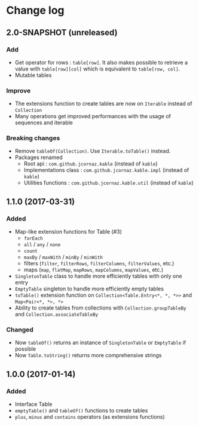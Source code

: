 # Change log
## 2.0-SNAPSHOT (unreleased)
### Add
* Get operator for rows : `table[row]`. It also makes possible to retrieve a value with `table[row][col]` which is equivalent to `table[row, col]`.
* Mutable tables

### Improve
* The extensions function to create tables are now on `Iterable` instead of `Collection`
* Many operations get improved performances with the usage of sequences and iterable

### Breaking changes
* Remove `tableOf(Collection)`. Use `Iterable.toTable()` instead.
* Packages renamed 
    * Root api : `com.github.jcornaz.kable` (instead of `kable`)
    * Implementations class : `com.github.jcornaz.kable.impl` (instead of `kable`)
    * Utilities functions : `com.github.jcornaz.kable.util` (instead of `kable`)

## 1.1.0 (2017-03-31)
### Added
* Map-like extension functions for Table (#3)
    * `forEach`
    * `all` / `any` / `none`
    * `count`
    * `maxBy` / `maxWith` / `minBy` / `minWith`
    * filters (`filter`, `filterRows`, `filterColumns`, `filterValues`, etc.)
    * maps (`map`, `flatMap`, `mapRows`, `mapColumns`, `mapValues`, etc.)
* `SingletonTable` class to handle more efficiently tables with only one entry
* `EmptyTable` singleton to handle more efficiently empty tables
* `toTable()` extension function on `Collection<Table.Entry<*, *, *>>` and `Map<Pair<*, *>, *>`
* Ability to create tables from collections with `Collection.groupTableBy` and `Collection.associateTableBy`

### Changed
* Now `tableOf()` returns an instance of `SingletonTable` or `EmptyTable` if possible
* Now `Table.toString()` returns more comprehensive strings

## 1.0.0 (2017-01-14)
### Added
* Interface Table
* `emptyTable()` and `tableOf()` functions to create tables
* `plus`, `minus` and `contains` operators (as extensions functions)
